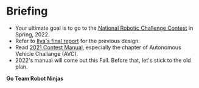 # Briefing
- Your ultimate goal is to go to the [National Robotic Challenge Contest](https://www.thenrc.org/) in Spring, 2022. 
- Refer to [Ilya's final report](https://github.com/linzhangUCA/senior_design1-2021/blob/main/Team-RobotNinjas/Final_Report-Ilya-Busaev.pdf) for the previous design.
- Read [2021 Contest Manual](https://www.thenrc.org/uploads/7/1/5/1/71512601/nrccontestrules2021.pdf), especially the chapter of Autonomous Vehicle Challange (AVC).
- 2022's manual will come out this Fall. Before that, let's stick to the old plan.

**Go Team Robot Ninjas**
